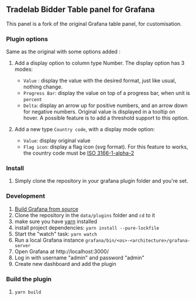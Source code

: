 ## Tradelab Bidder Table panel for Grafana

This panel is a fork of the original Grafana table panel, for customisation.

### Plugin options

Same as the original with some options added :

1. Add a display option to column type Number. The display option has 3 modes:
      - `Value` : display the value with the desired format, just like usual, nothing change.
      - `Progress Bar`: display the value on top of a progress bar, when unit is `percent`
      - `Delta`: display an arrow up for positive numbers, and an arrow down for negative numbers. Original value is displayed in a tooltip on hover. A possible feature is to add a threshold support to this option.

1. Add a new type `Country code`, with a display mode option:
      - `Value`: display original value
      - `Flag icon`: display a flag icon (svg format). For this feature to works, the country code must be [ISO 3166-1-alpha-2](https://www.iso.org/obp/ui/#search/code/)

### Install

1. Simply clone the repository in your grafana plugin folder and you're set.

### Development

1. [Build Grafana from source](http://docs.grafana.org/project/building_from_source/)
1. Clone the repository in the `data/plugins` folder and `cd` to it
1. make sure you have [yarn]( https://yarnpkg.com/) installed
1. install project dependencies: `yarn install --pure-lockfile`
1. Start the "watch" task: `yarn watch`
1. Run a local Grafana instance `grafana/bin/<os>-<architecture>/grafana-server`
1. Open Grafana at http://localhost:3000/
1. Log in with username "admin" and password "admin"
1. Create new dashboard and add the plugin

### Build the plugin

1. `yarn build`
